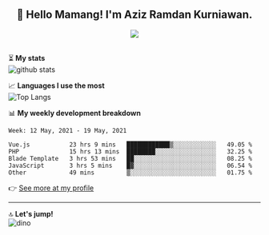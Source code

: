<h2 align="center">👋 Hello Mamang! I'm Aziz Ramdan Kurniawan.</h2>  
<p align="center">
  <img src="https://komarev.com/ghpvc/?username=azizramdan"> <br><br>
</p>
    
⏳ **My stats**  
![github stats](https://github-readme-stats.vercel.app/api?username=azizramdan&show_icons=true&count_private=true&title_color=000&hide_border=true&hide_title=true)  

📈 **Languages I use the most**  
![Top Langs](https://github-readme-stats.vercel.app/api/top-langs/?username=azizramdan&layout=compact&langs_count=6&hide=tsql&hide_border=true&hide_title=true&exclude_repo=Futsal-Go,Futsal-Go-Admin,Sistem-Informasi-Sensus-Harian-Rawat-Inap)  

📊 **My weekly development breakdown**
<!--START_SECTION:waka-->
```text
Week: 12 May, 2021 - 19 May, 2021

Vue.js           23 hrs 9 mins   ████████████▒░░░░░░░░░░░░   49.05 % 
PHP              15 hrs 13 mins  ████████░░░░░░░░░░░░░░░░░   32.25 % 
Blade Template   3 hrs 53 mins   ██░░░░░░░░░░░░░░░░░░░░░░░   08.25 % 
JavaScript       3 hrs 5 mins    █▓░░░░░░░░░░░░░░░░░░░░░░░   06.54 % 
Other            49 mins         ▒░░░░░░░░░░░░░░░░░░░░░░░░   01.75 % 
```
<!--END_SECTION:waka-->
👉 [See more at my profile](https://wakatime.com/@azizramdan)
***
🔝 **Let's jump!**  
![dino](https://raw.githubusercontent.com/azizramdan/azizramdan/master/dino.gif)  
